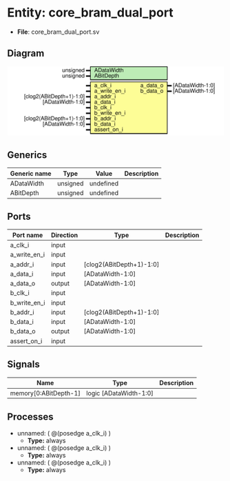 
# Entity: core_bram_dual_port 
- **File**: core_bram_dual_port.sv

## Diagram
![Diagram](core_bram_dual_port.svg "Diagram")
## Generics

| Generic name | Type     | Value     | Description |
| ------------ | -------- | --------- | ----------- |
| ADataWidth   | unsigned | undefined |             |
| ABitDepth    | unsigned | undefined |             |

## Ports

| Port name    | Direction | Type                     | Description |
| ------------ | --------- | ------------------------ | ----------- |
| a_clk_i      | input     |                          |             |
| a_write_en_i | input     |                          |             |
| a_addr_i     | input     | [clog2(ABitDepth+1)-1:0] |             |
| a_data_i     | input     | [ADataWidth-1:0]         |             |
| a_data_o     | output    | [ADataWidth-1:0]         |             |
| b_clk_i      | input     |                          |             |
| b_write_en_i | input     |                          |             |
| b_addr_i     | input     | [clog2(ABitDepth+1)-1:0] |             |
| b_data_i     | input     | [ADataWidth-1:0]         |             |
| b_data_o     | output    | [ADataWidth-1:0]         |             |
| assert_on_i  | input     |                          |             |

## Signals

| Name                  | Type                   | Description |
| --------------------- | ---------------------- | ----------- |
| memory[0:ABitDepth-1] | logic [ADataWidth-1:0] |             |

## Processes
- unnamed: ( @(posedge a_clk_i) )
  - **Type:** always
- unnamed: ( @(posedge a_clk_i) )
  - **Type:** always
- unnamed: ( @(posedge a_clk_i) )
  - **Type:** always
